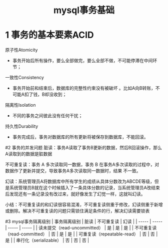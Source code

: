 <h1 align="center">mysql事务基础</h1>

# 1 事务的基本要素ACID
原子性Atomicity
- 事务开始后所有操作，要么全部做完，要么全部不做，不可能停滞在中间环节；

一致性Consistency
- 事务开始前和结束后，数据库的完整性约束没有被破坏 。比如A向B转账，不可能A扣了钱，B却没收到；

隔离性Isolation
- 不同的事务之间彼此没有任何干扰；

持久性Durability
- 事务完成后，事务对数据库的所有更新将被保存到数据库，不能回滚。

#2 事务的并发问题
脏读：事务A读取了事务B更新的数据，然后B回滚操作，那么A读取到的数据是脏数据

不可重复读：事务 A 多次读取同一数据，事务 B 在事务A多次读取的过程中，对数据作了更新并提交，导致事务A多次读取同一数据时，结果 不一致。

幻读：系统管理员A将数据库中所有学生的成绩从具体分数改为ABCDE等级，但是系统管理员B就在这个时候插入了一条具体分数的记录，当系统管理员A改结束后发现还有一条记录没有改过来，就好像发生了幻觉一样，这就叫幻读。

小结：不可重复读的和幻读很容易混淆，不可重复读侧重于修改，幻读侧重于新增或删除。解决不可重复读的问题只需锁住满足条件的行，解决幻读需要锁表      

#3 mysql事务隔离级别
| 事务隔离级别 | 脏读 | 不可重复读 | 幻读 |
| ----- | ----- | ----- | ----- |
| 读未提交（read-uncommitted） | 是 | 是 | 是 |
| 不可重复读（read-committed） | 否 | 是 | 是 |
| 可重复读（repeatable-read） | 否 | 否 | 是 |
| 串行化（serializable） | 否 | 否 | 否 |

